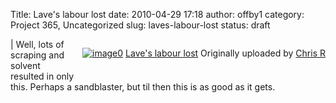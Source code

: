 Title: Lave's labour lost
date: 2010-04-29 17:18
author: offby1
category: Project 365, Uncategorized
slug: laves-labour-lost
status: draft

<div style="float:right;margin-left:10px;margin-bottom:10px;">

[![image0](http://farm4.static.flickr.com/3230/4563673830_c198ae4b14_m.jpg)](http://www.flickr.com/photos/offbyone/4563673830/) [Lave\'s labour lost](http://www.flickr.com/photos/offbyone/4563673830/) Originally uploaded by [Chris R](http://www.flickr.com/people/offbyone/)

</div>

| Well, lots of scraping and solvent resulted in only this. Perhaps a sandblaster, but til then this is as good as it gets.
